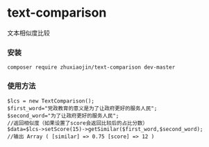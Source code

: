 # text-comparison
文本相似度比较

### 安装
```
composer require zhuxiaojin/text-comparison dev-master
```
### 使用方法

```
$lcs = new TextComparison();
$first_word="党政教育的意义是为了让政府更好的服务人民";
$second_word="为了让政府更好的服务人民";
//返回相似度（如果设置了score会返回比较后的占比分数）
$data=$lcs->setScore(15)->getSimilar($first_word,$second_word);
//输出 Array ( [similar] => 0.75 [score] => 12 )
```
